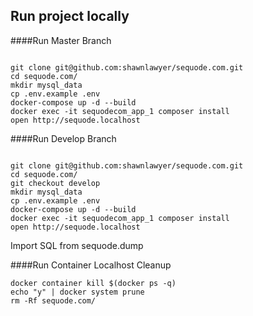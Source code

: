 ## Run project locally

####Run Master Branch
```

git clone git@github.com:shawnlawyer/sequode.com.git
cd sequode.com/
mkdir mysql_data
cp .env.example .env
docker-compose up -d --build
docker exec -it sequodecom_app_1 composer install
open http://sequode.localhost

```

####Run Develop Branch
```

git clone git@github.com:shawnlawyer/sequode.com.git
cd sequode.com/
git checkout develop
mkdir mysql_data
cp .env.example .env
docker-compose up -d --build
docker exec -it sequodecom_app_1 composer install
open http://sequode.localhost

```

Import SQL from sequode.dump

####Run Container Localhost Cleanup
```
docker container kill $(docker ps -q)
echo "y" | docker system prune
rm -Rf sequode.com/

```
